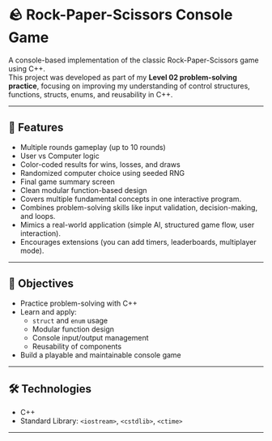 # 🪨 Rock-Paper-Scissors Console Game

A console-based implementation of the classic Rock-Paper-Scissors game using C++.  
This project was developed as part of my **Level 02 problem-solving practice**, focusing on improving my understanding of control structures, functions, structs, enums, and reusability in C++.

---

## 🚀 Features

- Multiple rounds gameplay (up to 10 rounds)
- User vs Computer logic
- Color-coded results for wins, losses, and draws
- Randomized computer choice using seeded RNG
- Final game summary screen
- Clean modular function-based design
- Covers multiple fundamental concepts in one interactive program.
- Combines problem-solving skills like input validation, decision-making, and loops.
- Mimics a real-world application (simple AI, structured game flow, user interaction).
- Encourages extensions (you can add timers, leaderboards, multiplayer mode).

---

## 🎯 Objectives

- Practice problem-solving with C++
- Learn and apply:
  - `struct` and `enum` usage
  - Modular function design
  - Console input/output management
  - Reusability of components
- Build a playable and maintainable console game

---

## 🛠 Technologies

- C++
- Standard Library: `<iostream>`, `<cstdlib>`, `<ctime>`

---

